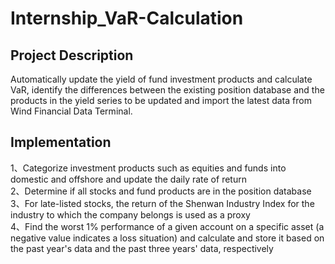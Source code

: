 # Internship_VaR-Calculation
## Project Description
Automatically update the yield of fund investment products and calculate VaR, identify the differences between the existing position database and the products in the yield series to be updated and import the latest data from Wind Financial Data Terminal.
## Implementation
1、Categorize investment products such as equities and funds into domestic and offshore and update the daily rate of return      
2、Determine if all stocks and fund products are in the position database     
3、For late-listed stocks, the return of the Shenwan Industry Index for the industry to which the company belongs is used as a proxy       
4、Find the worst 1% performance of a given account on a specific asset  (a negative value indicates a loss situation) and calculate and store it based on the past year's data and the past three years' data, respectively     




